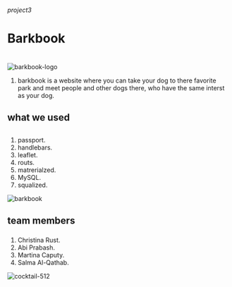<h6>project3<h6>

# Barkbook<h1>
![barkbook-logo](https://user-images.githubusercontent.com/34350992/42582898-20698aba-84fe-11e8-8fb2-c4e43bc63c79.png)

1. barkbook is a website where you can take your dog to there favorite park and meet people and other dogs there, who have the same interst as your dog.
## what we used<h2>
1. passport.
1. handlebars.
1. leaflet.
1. routs.
1. matrerialzed.
1. MySQL.
1. squalized.

![barkbook](https://user-images.githubusercontent.com/34350992/42552670-76bcdbb8-84ab-11e8-9a6d-580b4466d16d.jpg)

## team members<h3>
1. Christina Rust.
1. Abi Prabash.
1. Martina Caputy.
1. Salma Al-Qathab.

![cocktail-512](https://user-images.githubusercontent.com/34350992/42583268-9c771492-84fe-11e8-8f2d-3be72507a08a.png)
